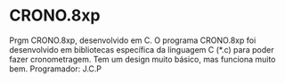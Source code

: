 # CRONO.8xp
Prgm CRONO.8xp, desenvolvido em C. O programa CRONO.8xp foi desenvolvido em bibliotecas específica da linguagem C (*.c) para poder fazer cronometragem. Tem um design muito básico, mas funciona muito bem. Programador: J.C.P

